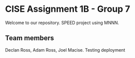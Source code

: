 # CISE Assignment 1B - Group 7

Welcome to our repository. SPEED project using MNNN.

## Team members
Declan Ross, Adam Ross, Joel Macise.
Testing deployment